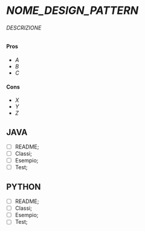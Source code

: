 # _NOME_DESIGN_PATTERN_
###### _DESCRIZIONE_

#### Pros
- _A_
- _B_
- _C_

#### Cons
- _X_
- _Y_
- _Z_

## JAVA
- [ ] README;
- [ ] Classi;
- [ ] Esempio;
- [ ] Test;

## PYTHON
- [ ] README;
- [ ] Classi;
- [ ] Esempio;
- [ ] Test;
